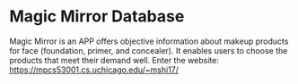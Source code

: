 # Magic Mirror Database
Magic Mirror is an APP offers objective information about makeup products for face (foundation, primer, and concealer). It enables users to choose the products that meet their demand well. 
Enter the website: https://mpcs53001.cs.uchicago.edu/~mshi17/
